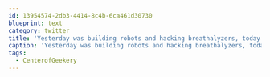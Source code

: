```yaml
---
id: 13954574-2db3-4414-8c4b-6ca461d30730
blueprint: text
category: twitter
title: 'Yesterday was building robots and hacking breathalyzers, today flying quadcopters http:// ow.ly/nCto1 #CenterofGeekery #cog'
caption: 'Yesterday was building robots and hacking breathalyzers, today flying quadcopters http:// <a href="http://ow.ly/nCto1" title="http://ow.ly/nCto1" class="link link_untco">ow.ly/nCto1</a> <span class="hashtag hashtag_local">#<a href="http://tweettemp.darylchymko.ca/?tag=centerofgeekery">CenterofGeekery</a> <span class="hashtag hashtag_local">#<a href="http://tweettemp.darylchymko.ca/?tag=cog">cog</a>'
tags:
  - CenterofGeekery
---
```

